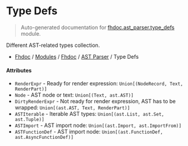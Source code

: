 # Type Defs

> Auto-generated documentation for [fhdoc.ast_parser.type_defs](../../../fhdoc/ast_parser/type_defs.py) module.

Different AST-related types collection.

- [Fhdoc](../../README.md#fhdoc-index) / [Modules](../../MODULES.md#modules) / [Fhdoc](../index.md#fhdoc) / [AST Parser](index.md#ast-parser) / Type Defs

#### Attributes

- `RenderExpr` - Ready for render expression: `Union[(NodeRecord, Text, RenderPart)]`
- `Node` - AST node or text: `Union[(Text, ast.AST)]`
- `DirtyRenderExpr` - Not ready for render expression, AST has to be wrapped: `Union[(ast.AST, Text, RenderPart)]`
- `ASTIterable` - Iterable AST types: `Union[(ast.List, ast.Set, ast.Tuple)]`
- `ASTImport` - AST import node: `Union[(ast.Import, ast.ImportFrom)]`
- `ASTFunctionDef` - AST import node: `Union[(ast.FunctionDef, ast.AsyncFunctionDef)]`
